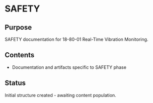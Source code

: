 # SAFETY

## Purpose
SAFETY documentation for 18-80-01 Real-Time Vibration Monitoring.

## Contents
- Documentation and artifacts specific to SAFETY phase

## Status
Initial structure created - awaiting content population.
